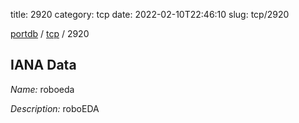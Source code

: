 title: 2920
category: tcp
date: 2022-02-10T22:46:10
slug: tcp/2920

[portdb](/) / [tcp](/category/tcp.html) / 2920


## IANA Data

_Name:_ roboeda

_Description:_ roboEDA

